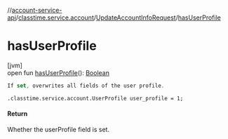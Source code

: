 //[account-service-api](../../../index.md)/[classtime.service.account](../index.md)/[UpdateAccountInfoRequest](index.md)/[hasUserProfile](has-user-profile.md)

# hasUserProfile

[jvm]\
open fun [hasUserProfile](has-user-profile.md)(): [Boolean](https://kotlinlang.org/api/latest/jvm/stdlib/kotlin/-boolean/index.html)

```kotlin
If set, overwrites all fields of the user profile.

```
`.classtime.service.account.UserProfile user_profile = 1;`

#### Return

Whether the userProfile field is set.

